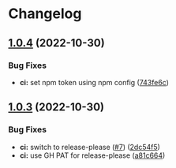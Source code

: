 # Changelog

## [1.0.4](https://github.com/remedyred/raknet/compare/v1.0.3...v1.0.4) (2022-10-30)


### Bug Fixes

* **ci:** set npm token using npm config ([743fe6c](https://github.com/remedyred/raknet/commit/743fe6c26fcf60d243587836b7d21f25afe1ff85))

## [1.0.3](https://github.com/remedyred/raknet/compare/v1.0.2...v1.0.3) (2022-10-30)


### Bug Fixes

* **ci:** switch to release-please ([#7](https://github.com/remedyred/raknet/issues/7)) ([2dc54f5](https://github.com/remedyred/raknet/commit/2dc54f56414960742ce600def770ddb20f241a83))
* **ci:** use GH PAT for release-please ([a81c664](https://github.com/remedyred/raknet/commit/a81c6647a1c579d71e85d43aa84d24218e7f965d))
